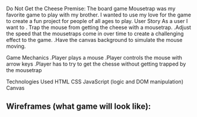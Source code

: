 Do Not Get the Cheese
Premise: The board game Mousetrap was my favorite game to play with my brother. I wanted to use my love for the game to create a fun project for people of all ages to play.
User Story
As a user I want to
. Trap the mouse from getting the cheese with a mousetrap.
.Adjust the speed that the mousetraps come in over time to create a challenging effect to the game.
.Have the canvas background to simulate the mouse moving.

Game Mechanics
.Player plays a mouse
.Player controls the mouse with arrow keys
.Player has to try to get the chesse without getting trapped by the mousetrap


Technologies Used
HTML
CSS
JavaScript (logic and DOM manipulation)
Canvas 

## Wireframes (what game will look like):
